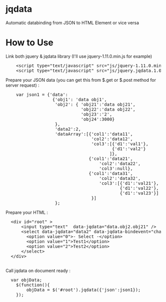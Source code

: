 # jqdata
Automatic databinding from JSON to HTML Element or vice versa

<h1>How to Use</h1>
Link both jquery & jqdata library (I'll use jquery-1.11.0.min.js for example)
<pre>
    &lt;script type="text/javascript" src="js/jquery-1.11.0.min.js">&lt;/script>
    &lt;script type="text/javascript" src="js/jquery.jqdata.1.0.js">&lt;/script>
</pre>

Prepare your JSON data (you can get this from $.get or $.post method for server request) :
<pre>
	var json1 = {'data':
	              {'obj1': 'data obj1',
	               'obj2': { 'obj21':'data obj21',
	                         'obj22':'data obj22',
	                         'obj23':'2',
	                         'obj24':3000}
	               },
	               'data2':2,
	               'dataArray':[{'col1':'data11',
	                             'col2':'data12',
	                             'col3':[{'d1':'val1'},
	                                     {'d1':'val2'}
	                                    ]},
	                            {'col1':'data21',
	                                'col2':'data22',
	                                'col3':null},
	                            {'col1':'data31',
	                                'col2':'data32',
	                                'col3':[{'d1':'val21'},
	                                        {'d1':'val22'},
	                                        {'d1':'val23'}]
	                             }]
	               };
</pre>

Prepare your HTML :
<pre>
  &lt;div id="root" >
  	  &lt;input type="text"  data-jqdata="data.obj2.obj21" />
      &lt;select data-jqdata="data2" data-jqdata-bindevent="change">
      	&lt;option value="0">- Select -&lt;/option>
      	&lt;option value="1">Test1&lt;/option>
      	&lt;option value="2">Test2&lt;/option>
      &lt;/select>
  &lt;/div>    

</pre>

Call jqdata on document ready :
<pre>
  var objData;
	$(function(){
		objData = $('#root').jqdata({'json':json1});
	});

</pre>
